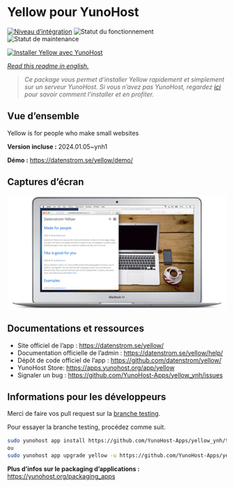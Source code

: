 <!--
N.B.: This README was automatically generated by https://github.com/YunoHost/apps/tree/master/tools/README-generator
It shall NOT be edited by hand.
-->

# Yellow pour YunoHost

[![Niveau d’intégration](https://dash.yunohost.org/integration/yellow.svg)](https://dash.yunohost.org/appci/app/yellow) ![Statut du fonctionnement](https://ci-apps.yunohost.org/ci/badges/yellow.status.svg) ![Statut de maintenance](https://ci-apps.yunohost.org/ci/badges/yellow.maintain.svg)

[![Installer Yellow avec YunoHost](https://install-app.yunohost.org/install-with-yunohost.svg)](https://install-app.yunohost.org/?app=yellow)

*[Read this readme in english.](./README.md)*

> *Ce package vous permet d’installer Yellow rapidement et simplement sur un serveur YunoHost.
Si vous n’avez pas YunoHost, regardez [ici](https://yunohost.org/#/install) pour savoir comment l’installer et en profiter.*

## Vue d’ensemble

Yellow is for people who make small websites

**Version incluse :** 2024.01.05~ynh1

**Démo :** https://datenstrom.se/yellow/demo/

## Captures d’écran

![Capture d’écran de Yellow](./doc/screenshots/datenstrom-yellow-en.png)

## Documentations et ressources

* Site officiel de l’app : <https://datenstrom.se/yellow/>
* Documentation officielle de l’admin : <https://datenstrom.se/yellow/help/>
* Dépôt de code officiel de l’app : <https://github.com/datenstrom/yellow/>
* YunoHost Store: <https://apps.yunohost.org/app/yellow>
* Signaler un bug : <https://github.com/YunoHost-Apps/yellow_ynh/issues>

## Informations pour les développeurs

Merci de faire vos pull request sur la [branche testing](https://github.com/YunoHost-Apps/yellow_ynh/tree/testing).

Pour essayer la branche testing, procédez comme suit.

``` bash
sudo yunohost app install https://github.com/YunoHost-Apps/yellow_ynh/tree/testing --debug
ou
sudo yunohost app upgrade yellow -u https://github.com/YunoHost-Apps/yellow_ynh/tree/testing --debug
```

**Plus d’infos sur le packaging d’applications :** <https://yunohost.org/packaging_apps>